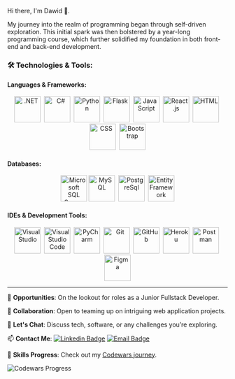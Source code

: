 Hi there, I'm Dawid 👋. 

My journey into the realm of programming began through self-driven exploration. This initial spark was then bolstered by a year-long programming course, which further solidified my foundation in both front-end and back-end development.

### 🛠️ Technologies & Tools:

#### **Languages & Frameworks**:

<p align="center">
  <img src="https://skillicons.dev/icons?i=dotnet" alt=".NET" width="60" height="60">&nbsp;
  <img src="https://skillicons.dev/icons?i=cs" alt="C#" width="60" height="60">&nbsp;
  <img src="https://skillicons.dev/icons?i=py" alt="Python" width="60" height="60">&nbsp;
  <img src="https://skillicons.dev/icons?i=flask" alt="Flask" width="60" height="60">&nbsp;
  <img src="https://skillicons.dev/icons?i=js" alt="JavaScript" width="60" height="60">&nbsp;
  <img src="https://skillicons.dev/icons?i=react" alt="React.js" width="60" height="60">&nbsp;
  <!-- <img src="https://skillicons.dev/icons?i=django" alt="Django" width="60" height="60">&nbsp; -->
  <img src="https://skillicons.dev/icons?i=html" alt="HTML" width="60" height="60">&nbsp;
  <img src="https://skillicons.dev/icons?i=css" alt="CSS" width="60" height="60">&nbsp;
  <img src="https://skillicons.dev/icons?i=bootstrap" alt="Bootstrap" width="60" height="60">
</p>

#### **Databases**:
<p align="center">
  <img src="https://user-images.githubusercontent.com/4249331/52232852-e2c4f780-28bd-11e9-835d-1e3cf3e43888.png" alt="Microsoft SQL Server" width="60" height="60">
  <img src="https://skillicons.dev/icons?i=mysql" alt="MySQL" width="60" height="60">&nbsp;
  <img src="https://skillicons.dev/icons?i=postgres" alt="PostgreSql" width="60" height="60">&nbsp;
  <img src="https://github.com/dapie346/dapie346/assets/62459571/7a0a15c1-47ec-4d88-b19f-82fc4f35dcb1" alt="Entity Framework" width="60" height="60">
</p>

#### **IDEs & Development Tools**:
<p align="center">
  <img src="https://skillicons.dev/icons?i=visualstudio" alt="Visual Studio" width="60" height="60">&nbsp;
  <img src="https://skillicons.dev/icons?i=vscode" alt="Visual Studio Code" width="60" height="60">&nbsp;
  <img src="https://upload.wikimedia.org/wikipedia/commons/1/1d/PyCharm_Icon.svg" alt="PyCharm" width="60" height="60">&nbsp;
  <img src="https://skillicons.dev/icons?i=git" alt="Git" width="60" height="60">&nbsp;
  <img src="https://skillicons.dev/icons?i=github" alt="GitHub" width="60" height="60">&nbsp;
  <img src="https://skillicons.dev/icons?i=heroku" alt="Heroku" width="60" height="60">&nbsp;
  <img src="https://skillicons.dev/icons?i=postman" alt="Postman" width="60" height="60">&nbsp;
  <img src="https://skillicons.dev/icons?i=figma" alt="Figma" width="60" height="60">
</p>


---

🔭 **Opportunities**: On the lookout for roles as a Junior Fullstack Developer.

👯 **Collaboration**: Open to teaming up on intriguing web application projects.

💬 **Let's Chat**: Discuss tech, software, or any challenges you’re exploring.

📫 **Contact Me**:
[![Linkedin Badge](https://img.shields.io/badge/-LINKEDIN-blue?style=flat-square&logo=Linkedin&logoColor=white&link=https://www.linkedin.com/in/dpietruszewski/)](https://www.linkedin.com/in/dpietruszewski/)
[![Email Badge](https://img.shields.io/badge/-GMAIL-c14438?style=flat-square&logo=Gmail&logoColor=white&link=mailto:dawid.pietruszewski@gmail.com)](mailto:dawid.pietruszewski@gmail.com)

🧠 **Skills Progress**: Check out my [Codewars journey](https://www.codewars.com/users/dapie346).

![Codewars Progress](https://github.com/dapie346/dapie346/assets/62459571/12c5940f-ecfc-4a9b-bf31-6166ff3cf3d8)

